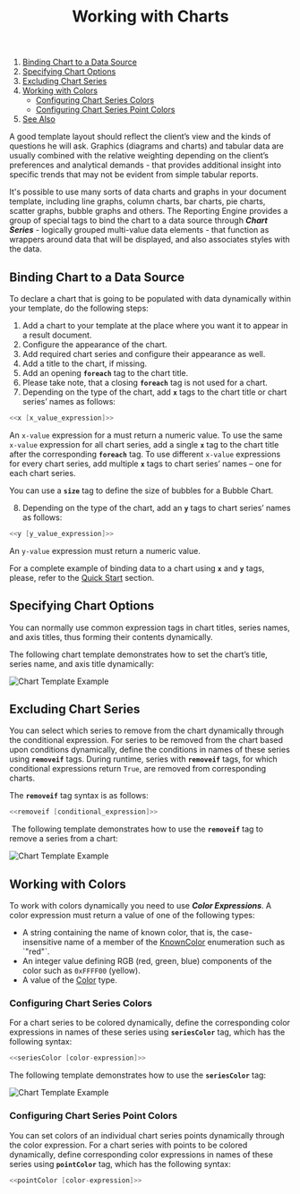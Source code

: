 ﻿---
id: "working-with-charts"
url: "assembly/developer-guide/working-with-charts"
title: "Working with Charts"
weight: 5
productName: "GroupDocs.Assembly Cloud"
description: "Working with Charts"
keywords: ""
---

1. [Binding Chart to a Data Source](#binding-chart-to-a-data-source)
2. [Specifying Chart Options](#specifying-chart-options)
3. [Excluding Chart Series](#excluding-chart-series)
4. [Working with Colors](#working-with-colors)
    * [Configuring Chart Series Colors](#configuring-chart-series-colors)
    * [Configuring Chart Series Point Colors](#configuring-chart-series-point-colors)
5. [See Also](#HSeeAlso)

A good template layout should reflect the client’s view and the kinds of questions he will ask. Graphics (diagrams and charts) and tabular data are usually combined with the relative weighting depending on the client’s preferences and analytical demands - that provides additional insight into specific trends that may not be evident from simple tabular reports.

It's possible to use many sorts of data charts and graphs in your document template, including line graphs, column charts, bar charts, pie charts, scatter graphs, bubble graphs and others. The Reporting Engine provides a group of special tags to bind the chart to a data source through ***Chart Series*** - logically grouped multi-value data elements - that function as wrappers around data that will be displayed, and also associates styles with the data.

## Binding Chart to a Data Source

To declare a chart that is going to be populated with data dynamically within your template, do the following steps:

1. Add a chart to your template at the place where you want it to appear in a result document.
2. Configure the appearance of the chart.
3. Add required chart series and configure their appearance as well.
4. Add a title to the chart, if missing.
5. Add an opening **`foreach`** tag to the chart title.
6. Please take note, that a closing **`foreach`** tag is not used for a chart.
7. Depending on the type of the chart, add **`x`** tags to the chart title or chart series’ names as follows:

```C#
<<x [x_value_expression]>>
```

An `x-value` expression for a must return a numeric value. To use the same `x-value` expression for all chart series, add a single **`x`** tag to the chart title after the corresponding **`foreach`** tag. To use different `x-value` expressions for every chart series, add multiple **`x`** tags to chart series’ names – one for each chart series.

You can use a **`size`** tag to define the size of bubbles for a Bubble Chart.

8. Depending on the type of the chart, add an **`y`** tags to chart series’ names as follows:

```C#
<<y [y_value_expression]>>
```

An `y-value` expression must return a numeric value.

For a complete example of binding data to a chart using **`x`** and **`y`** tags, please, refer to the [Quick Start](/assembly/getting-started/quick-start/#generating-a-report-in-three-steps) section.

## Specifying Chart Options

You can normally use common expression tags in chart titles, series names, and axis titles, thus forming their contents dynamically.

The following chart template demonstrates how to set the chart’s title, series name, and axis title dynamically:

![Chart Template Example](assembly/images/working-with-charts/chart_example_1.png)

## Excluding Chart Series

You can select which series to remove from the chart dynamically through the conditional expression. For series to be removed from the chart based upon conditions dynamically, define the conditions in names of these series using **`removeif`** tags. During runtime, series with **`removeif`** tags, for which conditional expressions return `True`, are removed from corresponding charts.

The **`removeif`** tag syntax is as follows:

```C#
<<removeif [conditional_expression]>>
```

 The following template demonstrates how to use the **`removeif`** tag to remove a series from a chart:

![Chart Template Example](/assembly/images/working-with-charts/chart_example_2.png)

## Working with Colors

To work with colors dynamically you need to use ***Color Expressions***. A color expression must return a value of one of the following types:

* A string containing the name of known color, that is, the case-insensitive name of a member of the [KnownColor](https://msdn.microsoft.com/en-us/library/system.drawing.knowncolor(v=vs.110).aspx) enumeration such as `"red"`.
* An integer value defining RGB (red, green, blue) components of the color such as `0xFFFF00` (yellow).
* A value of the [Color](http://msdn.microsoft.com/en-us/library/system.drawing.color(v=vs.110).aspx) type.

### Configuring Chart Series Colors

For a chart series to be colored dynamically, define the corresponding color expressions in names of these series using **`seriesColor`** tag, which has the following syntax:

```C#
<<seriesColor [color-expression]>>
```

The following template demonstrates how to use the **`seriesColor`** tag:

![Chart Template Example](/assembly/images/working-with-charts/chart_example_3.png)

### Configuring Chart Series Point Colors

You can set colors of an individual chart series points dynamically through the color expression. For a chart series with points to be colored dynamically, define corresponding color expressions in names of these series using **`pointColor`** tag, which has the following syntax:

```C#
<<pointColor [color-expression]>>
```
